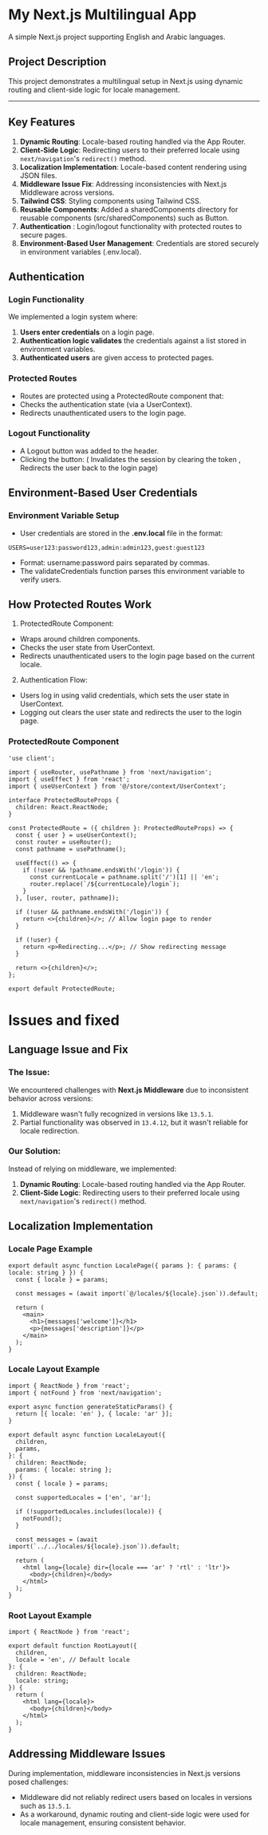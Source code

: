 # My Next.js Multilingual App

A simple Next.js project supporting English and Arabic languages.

## Project Description

This project demonstrates a multilingual setup in Next.js using dynamic routing and client-side logic for locale management.

---

## Key Features

1. **Dynamic Routing**: Locale-based routing handled via the App Router.
2. **Client-Side Logic**: Redirecting users to their preferred locale using `next/navigation`'s `redirect()` method.
3. **Localization Implementation**: Locale-based content rendering using JSON files.
4. **Middleware Issue Fix**: Addressing inconsistencies with Next.js Middleware across versions.
5. **Tailwind CSS**: Styling components using Tailwind CSS.
6. **Reusable Components**: Added a sharedComponents directory for reusable components (src/sharedComponents) such as Button.
7. **Authentication** : Login/logout functionality with protected routes to secure pages.
8. **Environment-Based User Management**: Credentials are stored securely in environment variables (.env.local).

## Authentication

### Login Functionality

We implemented a login system where:

1. **Users enter credentials** on a login page.
2. **Authentication logic validates** the credentials against a list stored in environment variables.
3. **Authenticated users** are given access to protected pages.

### Protected Routes

- Routes are protected using a ProtectedRoute component that:
- Checks the authentication state (via a UserContext).
- Redirects unauthenticated users to the login page.

### Logout Functionality

- A Logout button was added to the header.
- Clicking the button: ( Invalidates the session by clearing the token , Redirects the user back to the login page)

## Environment-Based User Credentials

### Environment Variable Setup

- User credentials are stored in the **.env.local** file in the format:

```tsx
USERS=user123:password123,admin:admin123,guest:guest123
```

- Format: username:password pairs separated by commas.
- The validateCredentials function parses this environment variable to verify users.

## How Protected Routes Work

1. ProtectedRoute Component:

- Wraps around children components.
- Checks the user state from UserContext.
- Redirects unauthenticated users to the login page based on the current locale.

2. Authentication Flow:

- Users log in using valid credentials, which sets the user state in UserContext.
- Logging out clears the user state and redirects the user to the login page.

### ProtectedRoute Component

```tsx
'use client';

import { useRouter, usePathname } from 'next/navigation';
import { useEffect } from 'react';
import { useUserContext } from '@/store/context/UserContext';

interface ProtectedRouteProps {
  children: React.ReactNode;
}

const ProtectedRoute = ({ children }: ProtectedRouteProps) => {
  const { user } = useUserContext();
  const router = useRouter();
  const pathname = usePathname();

  useEffect(() => {
    if (!user && !pathname.endsWith('/login')) {
      const currentLocale = pathname.split('/')[1] || 'en';
      router.replace(`/${currentLocale}/login`);
    }
  }, [user, router, pathname]);

  if (!user && pathname.endsWith('/login')) {
    return <>{children}</>; // Allow login page to render
  }

  if (!user) {
    return <p>Redirecting...</p>; // Show redirecting message
  }

  return <>{children}</>;
};

export default ProtectedRoute;
```

# Issues and fixed

## Language Issue and Fix

### **The Issue:**

We encountered challenges with **Next.js Middleware** due to inconsistent behavior across versions:

1. Middleware wasn't fully recognized in versions like `13.5.1`.
2. Partial functionality was observed in `13.4.12`, but it wasn't reliable for locale redirection.

### **Our Solution:**

Instead of relying on middleware, we implemented:

1. **Dynamic Routing**: Locale-based routing handled via the App Router.
2. **Client-Side Logic**: Redirecting users to their preferred locale using `next/navigation`'s `redirect()` method.

## Localization Implementation

### Locale Page Example

```tsx
export default async function LocalePage({ params }: { params: { locale: string } }) {
  const { locale } = params;

  const messages = (await import(`@/locales/${locale}.json`)).default;

  return (
    <main>
      <h1>{messages['welcome']}</h1>
      <p>{messages['description']}</p>
    </main>
  );
}
```

### Locale Layout Example

```tsx
import { ReactNode } from 'react';
import { notFound } from 'next/navigation';

export async function generateStaticParams() {
  return [{ locale: 'en' }, { locale: 'ar' }];
}

export default async function LocaleLayout({
  children,
  params,
}: {
  children: ReactNode;
  params: { locale: string };
}) {
  const { locale } = params;

  const supportedLocales = ['en', 'ar'];

  if (!supportedLocales.includes(locale)) {
    notFound();
  }

  const messages = (await import(`../../locales/${locale}.json`)).default;

  return (
    <html lang={locale} dir={locale === 'ar' ? 'rtl' : 'ltr'}>
      <body>{children}</body>
    </html>
  );
}
```

### Root Layout Example

```tsx
import { ReactNode } from 'react';

export default function RootLayout({
  children,
  locale = 'en', // Default locale
}: {
  children: ReactNode;
  locale: string;
}) {
  return (
    <html lang={locale}>
      <body>{children}</body>
    </html>
  );
}
```

## Addressing Middleware Issues

During implementation, middleware inconsistencies in Next.js versions posed challenges:

- Middleware did not reliably redirect users based on locales in versions such as `13.5.1`.
- As a workaround, dynamic routing and client-side logic were used for locale management, ensuring consistent behavior.
